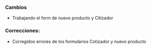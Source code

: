 <h3>Cambios</h3>
<ul>
    <li>Trabajando el form de nuevo producto y Citizador</li>
    
</ul>
<h3>Correcciones:</h3>
<ul>
    <li>Corregidos errores de los formularios Cotizador y nuevo producto</li>
</ul>